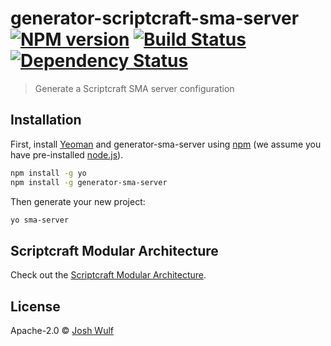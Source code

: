 # generator-scriptcraft-sma-server [![NPM version][npm-image]][npm-url] [![Build Status][travis-image]][travis-url] [![Dependency Status][daviddm-image]][daviddm-url]

> Generate a Scriptcraft SMA server configuration

## Installation

First, install [Yeoman](http://yeoman.io) and generator-sma-server using [npm](https://www.npmjs.com/) (we assume you have pre-installed [node.js](https://nodejs.org/)).

```bash
npm install -g yo
npm install -g generator-sma-server
```

Then generate your new project:

```bash
yo sma-server
```

## Scriptcraft Modular Architecture

Check out the [Scriptcraft Modular Architecture](https://github.com/Magikcraft/scriptcraft-modular-arch).

## License

Apache-2.0 © [Josh Wulf](https://github.com/jwulf)

[npm-image]: https://badge.fury.io/js/generator-scriptcraft-sma-server.svg
[npm-url]: https://npmjs.org/package/generator-scriptcraft-sma-server
[travis-image]: https://travis-ci.org/Magikcraft/generator-scriptcraft-sma-server.svg?branch=master
[travis-url]: https://travis-ci.org/Magikcraft/generator-scriptcraft-sma-server
[daviddm-image]: https://david-dm.org/Magikcraft/generator-scriptcraft-sma-server.svg?theme=shields.io
[daviddm-url]: https://david-dm.org/Magikcraft/generator-scriptcraft-sma-server
